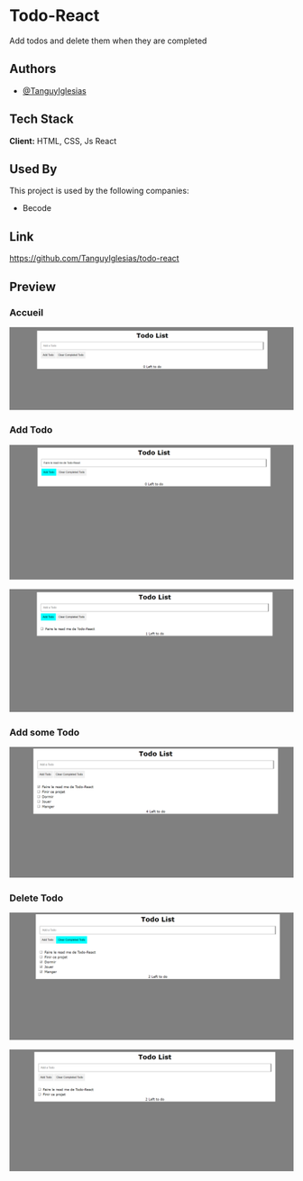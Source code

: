 # Todo-React

Add todos and delete them when they are completed

## Authors

- [@TanguyIglesias](https://github.com/TanguyIglesias)

## Tech Stack

**Client:** HTML, CSS, Js React

## Used By

This project is used by the following companies:

- Becode

## Link

https://github.com/TanguyIglesias/todo-react

## Preview

### Accueil
![screen1](/src/image/todo%20accueil.png)

### Add Todo
![screen2](/src/image/Add%20Todo%20Before.png)

![screen3](/src/image/Add%20Todo%20After.png)

### Add some Todo
![screen4](/src/image/Add%20many%20Todo.png)

### Delete Todo
![screen5](/src/image/Todo%20Delete%20complete.png)

![screen6](/src/image/Todo%20Delete%20complete%20After.png)